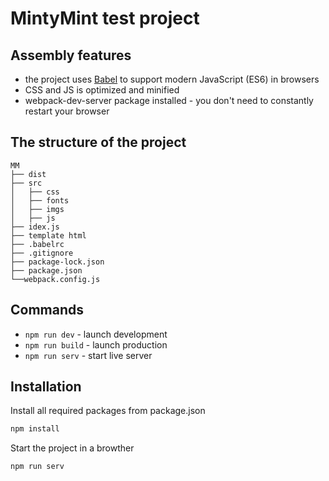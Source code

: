 # MintyMint test project

## Assembly features

* the project uses [Babel](https://babeljs.io/) to support modern JavaScript (ES6) in browsers
*  CSS and JS is optimized and minified
* webpack-dev-server package installed - you don't need to constantly restart your browser

## The structure of the project

```
MM
├── dist
├── src
│   ├── css
│   ├── fonts
│   ├── imgs
│   ├── js
├── idex.js
├── template html
├── .babelrc
├── .gitignore
├── package-lock.json
├── package.json
└──webpack.config.js
```

## Commands

* ```npm run dev``` - launch development
* ```npm run build``` - launch production
* ```npm run serv``` - start live server

## Installation

Install all required packages from package.json

```bash
npm install
```

Start the project in a browther

```bash
npm run serv
```



